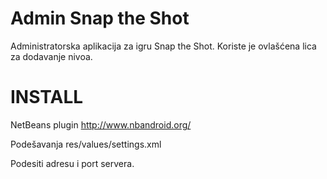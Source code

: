 Admin Snap the Shot
===================

Administratorska aplikacija za igru Snap the Shot. Koriste je ovlašćena lica za dodavanje nivoa.

INSTALL
===================

NetBeans plugin http://www.nbandroid.org/

Podešavanja res/values/settings.xml

Podesiti adresu i port servera.
